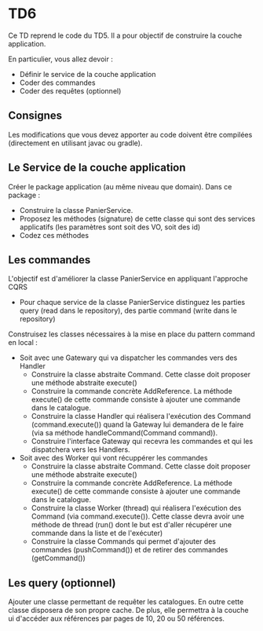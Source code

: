 # TD6

Ce TD reprend le code du TD5. Il a pour objectif de construire la couche application.

En particulier, vous allez devoir :

* Définir le service de la couche application 
* Coder des commandes
* Coder des requêtes (optionnel)

## Consignes

Les modifications que vous devez apporter au code doivent être compilées (directement en utilisant javac ou gradle).

## Le Service de la couche application

Créer le package application (au même niveau que domain). Dans ce package :

* Construire la classe PanierService.
* Proposez les méthodes (signature) de cette classe qui sont des services applicatifs (les paramètres sont soit des VO, soit des id)
* Codez ces méthodes 

## Les commandes

L'objectif est d'améliorer la classe PanierService en appliquant l'approche CQRS

* Pour chaque service de la classe PanierService distinguez les parties query (read dans le repository), des partie command (write dans le repository)

Construisez les classes nécessaires à la mise en place du pattern command en local :

* Soit avec une Gatewary qui va dispatcher les commandes vers des Handler
    * Construire la classe abstraite Command. Cette classe doit proposer une méthode abstraite execute()
    * Construire la commande concrète AddReference. La méthode execute() de cette commande consiste à ajouter une commande dans le catalogue.
    * Construire la classe Handler qui réalisera l'exécution des Command (command.execute()) quand la Gateway lui demandera de le faire (via sa méthode handleCommand(Command command)).
    * Construire l'interface Gateway qui recevra les commandes et qui les dispatchera vers les Handlers. 
* Soit avec des Worker qui vont récuppérer les commandes
    * Construire la classe abstraite Command. Cette classe doit proposer une méthode abstraite execute()
    * Construire la commande concrète AddReference. La méthode execute() de cette commande consiste à ajouter une commande dans le catalogue.
    * Construire la classe Worker (thread) qui réalisera l'exécution des Command (via command.execute()). Cette classe devra avoir une méthode de thread (run() dont le but est d'aller récupérer une commande dans la liste et de l'exécuter) 
    * Construire la classe Commands qui permet d'ajouter des commandes (pushCommand()) et de retirer des commandes (getCommand())
    

## Les query (optionnel)

Ajouter une classe permettant de requêter les catalogues. En outre cette classe disposera de son propre cache. De plus, elle permettra à la couche ui d'accéder aux références par pages de 10, 20 ou 50 références.
